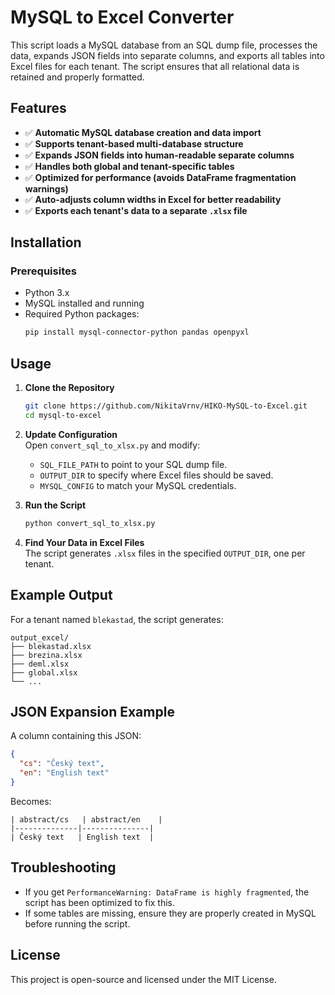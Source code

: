 # MySQL to Excel Converter

This script loads a MySQL database from an SQL dump file, processes the data, expands JSON fields into separate columns, and exports all tables into Excel files for each tenant. The script ensures that all relational data is retained and properly formatted.

## Features
- ✅ **Automatic MySQL database creation and data import**  
- ✅ **Supports tenant-based multi-database structure**  
- ✅ **Expands JSON fields into human-readable separate columns**  
- ✅ **Handles both global and tenant-specific tables**  
- ✅ **Optimized for performance (avoids DataFrame fragmentation warnings)**  
- ✅ **Auto-adjusts column widths in Excel for better readability**  
- ✅ **Exports each tenant's data to a separate `.xlsx` file**  

## Installation

### Prerequisites
- Python 3.x
- MySQL installed and running
- Required Python packages:
  ```sh
  pip install mysql-connector-python pandas openpyxl
  ```

## Usage

1. **Clone the Repository**
   ```sh
   git clone https://github.com/NikitaVrnv/HIKO-MySQL-to-Excel.git
   cd mysql-to-excel
   ```

2. **Update Configuration**  
   Open `convert_sql_to_xlsx.py` and modify:
   - `SQL_FILE_PATH` to point to your SQL dump file.
   - `OUTPUT_DIR` to specify where Excel files should be saved.
   - `MYSQL_CONFIG` to match your MySQL credentials.

3. **Run the Script**
   ```sh
   python convert_sql_to_xlsx.py
   ```

4. **Find Your Data in Excel Files**  
   The script generates `.xlsx` files in the specified `OUTPUT_DIR`, one per tenant.

## Example Output
For a tenant named `blekastad`, the script generates:
```
output_excel/
├── blekastad.xlsx
├── brezina.xlsx
├── deml.xlsx
├── global.xlsx
└── ...
```

## JSON Expansion Example
A column containing this JSON:
```json
{
  "cs": "Český text",
  "en": "English text"
}
```
Becomes:
```
| abstract/cs   | abstract/en    |
|--------------|---------------|
| Český text   | English text  |
```

## Troubleshooting
- If you get `PerformanceWarning: DataFrame is highly fragmented`, the script has been optimized to fix this.
- If some tables are missing, ensure they are properly created in MySQL before running the script.

## License
This project is open-source and licensed under the MIT License.
